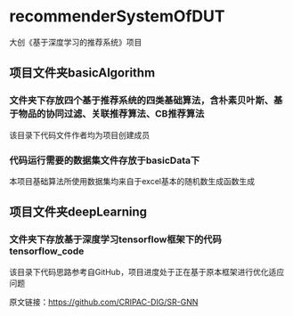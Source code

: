 # recommenderSystemOfDUT
大创《基于深度学习的推荐系统》项目
## 项目文件夹basicAlgorithm
### 文件夹下存放四个基于推荐系统的四类基础算法，含朴素贝叶斯、基于物品的协同过滤、关联推荐算法、CB推荐算法
该目录下代码文件作者均为项目创建成员
### 代码运行需要的数据集文件存放于basicData下
本项目基础算法所使用数据集均来自于excel基本的随机数生成函数生成
## 项目文件夹deepLearning
### 文件夹下存放基于深度学习tensorflow框架下的代码tensorflow_code
该目录下代码思路参考自GitHub，项目进度处于正在基于原本框架进行优化适应问题

原文链接：https://github.com/CRIPAC-DIG/SR-GNN
